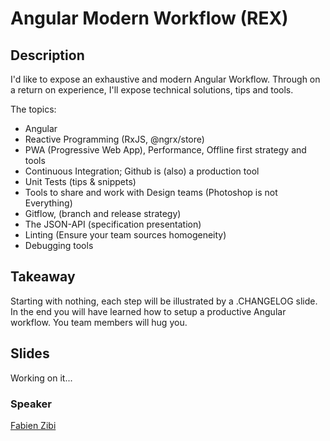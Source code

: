 # Angular Modern Workflow (REX)

## Description

I'd like to expose an exhaustive and modern Angular Workflow.
Through on a return on experience, I'll expose technical solutions, tips and tools.

The topics:

- Angular
- Reactive Programming (RxJS, @ngrx/store)
- PWA (Progressive Web App), Performance, Offline first strategy and tools
- Continuous Integration; Github is (also) a production tool
- Unit Tests (tips & snippets)
- Tools to share and work with Design teams (Photoshop is not Everything)
- Gitflow, (branch and release strategy)
- The JSON-API (specification presentation)
- Linting (Ensure your team sources homogeneity)
- Debugging tools


## Takeaway

Starting with nothing, each step will be illustrated by a .CHANGELOG slide.
In the end you will have learned how to setup a productive Angular workflow.
You team members will hug you.


## Slides

Working on it...


### Speaker

[Fabien Zibi](../speakers/fabienzibi.md)
